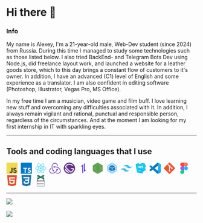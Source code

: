 # Hi there 👋

### Info

My name is Alexey, I'm a 21-year-old male, Web-Dev student (since 2024) from Russia. During this time I managed to study some technologies such as those listed below. I also tried BackEnd- and Telegram Bots Dev using Node.js, did freelance layout work, and launched a website for a leather goods store, which to this day brings a constant flow of customers to it's owner. In addition, I have an advanced (C1) level of English and some experience as a translator. I am also confident in editing software (Photoshop, Illustrator, Vegas Pro, MS Office).

In my free time I am a musician, video game and film buff. I love learning new stuff and overcoming any difficulties associated with it. In addition, I always remain vigilant and rational, punctual and responsible person, regardless of the circumstances. And at the moment I am looking for my first internship in IT with sparkling eyes.

---

## Tools and coding languages that I use
<img src="https://github.com/devicons/devicon/blob/master/icons/javascript/javascript-original.svg" title="JavaScript" alt="JavaScript" width="30" height="30"/>&nbsp;
<img src="https://github.com/devicons/devicon/blob/master/icons/typescript/typescript-original.svg" title="TypeScript" alt="TypeScript" width="30" height="30"/>&nbsp;
<img src="https://github.com/devicons/devicon/blob/master/icons/react/react-original.svg" title="React" alt="React" width="30" height="30"/>&nbsp;
<img src="https://github.com/devicons/devicon/blob/master/icons/redux/redux-original.svg" title="Redux" alt="Redux" width="30" height="30"/>&nbsp;
<img src="https://github.com/devicons/devicon/blob/master/icons/gatsby/gatsby-original.svg" title="Gatsby" alt="Gatsby" width="30" height="30"/>&nbsp;
<img src="https://github.com/devicons/devicon/blob/master/icons/axios/axios-plain.svg" title="Axios" alt="Axios" width="30" height="30"/>&nbsp;
<img src="https://github.com/devicons/devicon/blob/master/icons/nodejs/nodejs-plain.svg" title="NodeJS" alt="NodeJS" width="30" height="30"/>&nbsp;
<img src="https://github.com/devicons/devicon/blob/master/icons/webpack/webpack-original.svg" title="Webpack" alt="Webpack" width="30" height="30"/>&nbsp;
<img src="https://github.com/devicons/devicon/blob/master/icons/tailwindcss/tailwindcss-original.svg" title="Tailwind" alt="Tailwind" width="30" height="30"/>&nbsp;
<img src="https://github.com/devicons/devicon/blob/master/icons/webstorm/webstorm-plain.svg" title="WebStorm" alt="WebStorm" width="30" height="30"/>&nbsp;
<img src="https://github.com/devicons/devicon/blob/master/icons/vscode/vscode-original.svg" title="VSCode" alt="VSCode" width="30" height="30"/>&nbsp;
<img src="https://github.com/devicons/devicon/blob/master/icons/git/git-original.svg" title="Git" alt="Git" width="30" height="30"/>&nbsp;
<img src="https://github.com/devicons/devicon/blob/master/icons/figma/figma-original.svg" title="Figma" alt="Figma" width="30" height="30"/>&nbsp;
<img src="https://github.com/devicons/devicon/blob/master/icons/html5/html5-plain.svg" title="HTML5" alt="HTML5" width="30" height="30"/>&nbsp;
<img src="https://github.com/devicons/devicon/blob/master/icons/css3/css3-plain.svg" title="CSS3" alt="CSS3" width="30" height="30"/>&nbsp;
<img src="https://github.com/devicons/devicon/blob/master/icons/puppeteer/puppeteer-original.svg" title="Puppeteer" alt="Puppeteer" width="30" height="30"/>&nbsp;

---

![](http://github-profile-summary-cards.vercel.app/api/cards/profile-details?username=alexeymasasin&theme=react&hide_border=true)

![](https://github-readme-stats.vercel.app/api/top-langs/?username=alexeymasasin&layout=compact&theme=react&hide_border=true)

